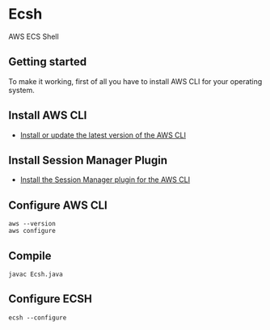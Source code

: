# Ecsh

AWS ECS Shell

## Getting started

To make it working, first of all you have to install AWS CLI for your operating system.

## Install AWS CLI

- [Install or update the latest version of the AWS CLI](https://docs.aws.amazon.com/cli/latest/userguide/getting-started-install.html)

## Install Session Manager Plugin

- [Install the Session Manager plugin for the AWS CLI](https://docs.aws.amazon.com/systems-manager/latest/userguide/session-manager-working-with-install-plugin.html)

## Configure AWS CLI

```
aws --version
aws configure
```

## Compile

```
javac Ecsh.java
```

## Configure ECSH

```
ecsh --configure
```
